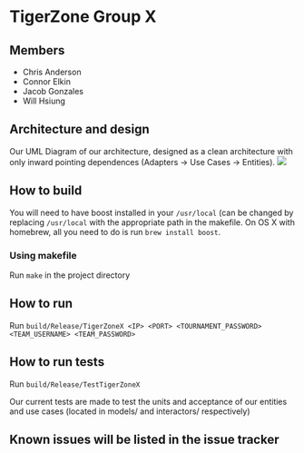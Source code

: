 # TigerZone Group X  
## Members  
* Chris Anderson
* Connor Elkin
* Jacob Gonzales
* Will Hsiung

## Architecture and design  
Our UML Diagram of our architecture, designed as a clean architecture with only inward pointing dependences (Adapters → Use Cases → Entities).
![](UML/Architecture.png)

## How to build  
You will need to have boost installed in your `/usr/local` (can be changed by replacing `/usr/local` with the appropriate path in the makefile. On OS X with homebrew, all you need to do is run `brew install boost`.

### Using makefile  
Run `make` in the project directory

## How to run  
Run `build/Release/TigerZoneX <IP> <PORT> <TOURNAMENT_PASSWORD> <TEAM_USERNAME> <TEAM_PASSWORD>`

## How to run tests  
Run `build/Release/TestTigerZoneX`

Our current tests are made to test the units and acceptance of our entities and use cases (located in models/ and interactors/ respectively)

## Known issues will be listed in the issue tracker